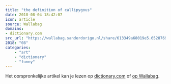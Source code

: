 ```yaml
---
title: "the definition of callipygous"
date: 2018-08-04 18:42:07
icon: article
source: Wallabag
domains:
- dictionary.com
src_url: "https://wallabag.sanderdorigo.nl/share/613349a68019e5.65287692"
2018: "08"
categories:
    - "art"
    - "dictionary"
    - "funny"
---
```

Het oorspronkelijke artikel kan je lezen op [dictionary.com](https://www.dictionary.com/browse/callipygous) of [op Wallabag](https://wallabag.sanderdorigo.nl/share/613349a68019e5.65287692). 